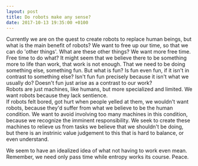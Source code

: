 ```yaml
---
layout: post
title: Do robots make any sense?
date: 2017-10-13 19:35:00 +0100
---
```

Currently we are on the quest to create robots to replace human beings, but 
what is the main benefit of robots? We want to free up our time, so that we
can do 'other things'. What are these other things? We want more free time.
Free time to do what? It might seem that we believe there to be something
more to life than work, that work is not enough. That we need to be doing
something else, something fun. But what is fun? Is fun even fun, if it isn't
in contrast to something else? Isn't fun fun precisely because it isn't what 
we usually do? Doesn't fun just arise as a contrast to our work?  
Robots are just machines, like humans, but
more specialized and limited. We want robots because they lack sentience.  
If robots felt bored, got hurt when people yelled at them, we wouldn't want
robots, because they'd suffer from what we believe to be the human condition. 
We want to avoid involving too many machines in this condition, because we 
recognize the imminent responsibility. We seek to create these machines to
relieve us from tasks we believe that we shouldn't be doing, but there is an
instrinic value judgement to this that is hard to balance, or even understand.  
  
We seem to have an idealized idea of what not having to work even mean.  
Remember, we need only pass time while entropy works its course. Peace.
